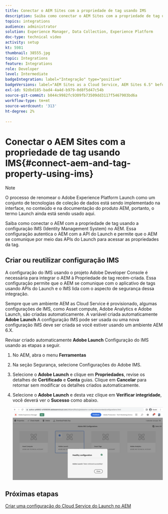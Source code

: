 ```yaml
---
title: Conectar o AEM Sites com a propriedade de tag usando IMS
description: Saiba como conectar o AEM Sites com a propriedade de tag usando a configuração IMS no AEM. Essa configuração autentica o AEM com a API do Launch e permite que o AEM se comunique por meio das APIs do Launch para acessar as propriedades da tag.
topics: integrations
audience: administrator
solution: Experience Manager, Data Collection, Experience Platform
doc-type: technical video
activity: setup
kt: 5981
thumbnail: 38555.jpg
topic: Integrations
feature: Integrations
role: Developer
level: Intermediate
badgeIntegration: label="Integração" type="positive"
badgeVersions: label="AEM Sites as a Cloud Service, AEM Sites 6.5" before-title="false"
exl-id: 92dbd185-bad4-4a4d-b979-0d8f5d47c54b
source-git-commit: b044c9982fc9309fb73509dd3117f5467903bd6a
workflow-type: tm+mt
source-wordcount: '313'
ht-degree: 2%

---
```


# Conectar o AEM Sites com a propriedade de tag usando IMS{#connect-aem-and-tag-property-using-ims}

>[!NOTE]
>
>O processo de renomear o Adobe Experience Platform Launch como um conjunto de tecnologias de coleção de dados está sendo implementado na interface, no conteúdo e na documentação do produto AEM, portanto, o termo Launch ainda está sendo usado aqui.

Saiba como conectar o AEM com a propriedade de tag usando a configuração IMS (Identity Management System) no AEM. Essa configuração autentica o AEM com a API do Launch e permite que o AEM se comunique por meio das APIs do Launch para acessar as propriedades da tag.

## Criar ou reutilizar configuração IMS

A configuração do IMS usando o projeto Adobe Developer Console é necessária para integrar o AEM à Propriedade de tag recém-criada. Essa configuração permite que o AEM se comunique com o aplicativo de tags usando APIs do Launch e o IMS lida com o aspecto de segurança dessa integração.

Sempre que um ambiente AEM as Cloud Service é provisionado, algumas configurações de IMS, como Asset compute, Adobe Analytics e Adobe Launch, são criadas automaticamente. A variável criada automaticamente **Adobe Launch** A configuração IMS pode ser usada ou uma nova configuração IMS deve ser criada se você estiver usando um ambiente AEM 6.X.

Revisar criado automaticamente **Adobe Launch** Configuração do IMS usando as etapas a seguir.

1. No AEM, abra o menu **Ferramentas**

1. Na seção Segurança, selecione Configurações do Adobe IMS.

1. Selecione o **Adobe Launch** e clique em **Propriedades**, revise os detalhes de **Certificado** e **Conta** guias. Clique em **Cancelar** para retornar sem modificar os detalhes criados automaticamente.

1. Selecione o **Adobe Launch** e desta vez clique em **Verificar integridade**, você deverá ver o **Sucesso** como abaixo.

   ![Configuração do IMS íntegro do Adobe Launch](assets/adobe-launch-healthy-ims-config.png)


## Próximas etapas

[Criar uma configuração do Cloud Service do Launch no AEM](create-aem-launch-cloud-service.md)
